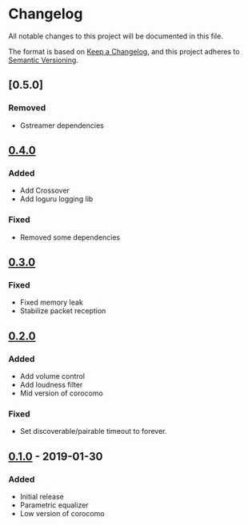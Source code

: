# Changelog
All notable changes to this project will be documented in this file.

The format is based on [Keep a Changelog](https://keepachangelog.com/en/1.0.0/),
and this project adheres to [Semantic Versioning](https://semver.org/spec/v2.0.0.html).

## [0.5.0]
### Removed
- Gstreamer dependencies

## [0.4.0]
### Added
- Add Crossover
- Add loguru logging lib

### Fixed
- Removed some dependencies

## [0.3.0]
### Fixed
- Fixed memory leak
- Stabilize packet reception

## [0.2.0]
### Added
- Add volume control
- Add loudness filter
- Mid version of corocomo

### Fixed
- Set discoverable/pairable timeout to forever.

## [0.1.0] - 2019-01-30
### Added
- Initial release
- Parametric equalizer
- Low version of corocomo

[Unreleased]: https://github.com/mincequi/cornrow/commits/master
[0.4.0]: https://github.com/mincequi/cornrow/releases/tag/v0.4.0
[0.3.0]: https://github.com/mincequi/cornrow/releases/tag/v0.3.0
[0.2.0]: https://github.com/mincequi/cornrow/releases/tag/v0.2.0
[0.1.0]: https://github.com/mincequi/cornrow/releases/tag/v0.1.0
